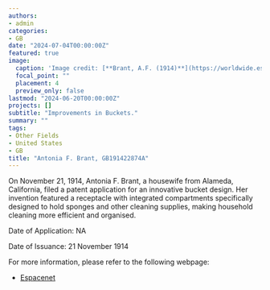 ```yaml
---
authors:
- admin
categories:
- GB
date: "2024-07-04T00:00:00Z"
featured: true
image:
  caption: 'Image credit: [**Brant, A.F. (1914)**](https://worldwide.espacenet.com/patent/search/family/032682976/publication/GB191422874A?q=pn%3DGB191422874A)'
  focal_point: ""
  placement: 4
  preview_only: false
lastmod: "2024-06-20T00:00:00Z"
projects: []
subtitle: "Improvements in Buckets."
summary: ""
tags:
- Other Fields
- United States
- GB
title: "Antonia F. Brant, GB191422874A"
---
```


On November 21, 1914, Antonia F. Brant, a housewife from Alameda, California, filed a patent application for an innovative bucket design. Her invention featured a receptacle with integrated compartments specifically designed to hold sponges and other cleaning supplies, making household cleaning more efficient and organised.

Date of Application: NA 

Date of Issuance: 21 November 1914

For more information, please refer to the following webpage: 

- [Espacenet](https://worldwide.espacenet.com/patent/search/family/032682976/publication/GB191422874A?q=pn%3DGB191422874A)